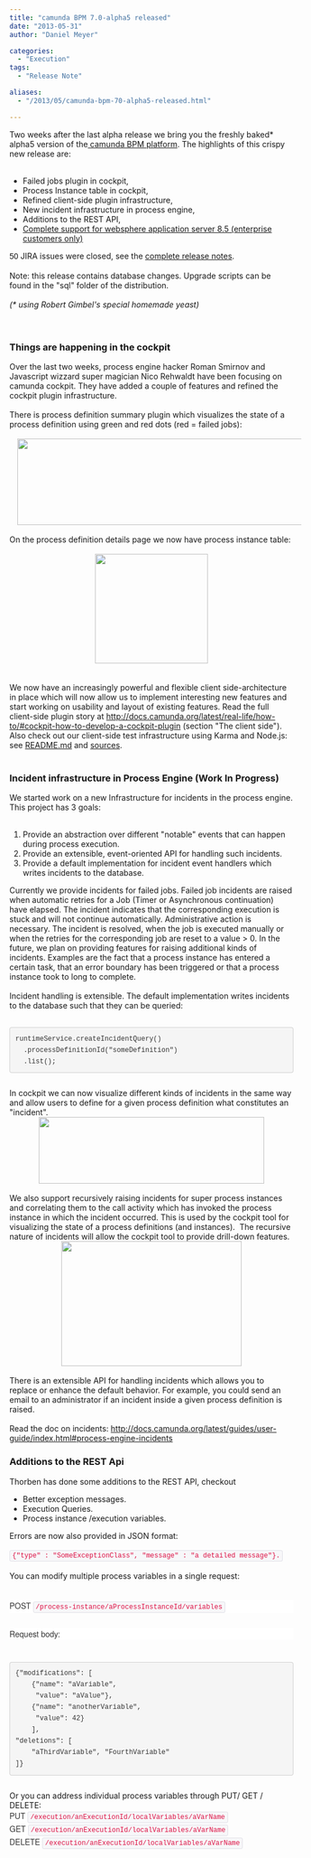 ```yaml
---
title: "camunda BPM 7.0-alpha5 released"
date: "2013-05-31"
author: "Daniel Meyer"

categories:
  - "Execution"
tags: 
  - "Release Note"

aliases:
  - "/2013/05/camunda-bpm-70-alpha5-released.html"

---
```


<div>
Two weeks after the last alpha release we bring you the freshly baked* alpha5 version of the<a href="http://www.camunda.org/download/"> camunda BPM platform</a>. The highlights of this crispy new release are:<br />
<br />
<ul>
<li>Failed jobs plugin in cockpit,</li>
<li>Process Instance table in cockpit,</li>
<li>Refined client-side plugin infrastructure,</li>
<li>New incident infrastructure in process engine,</li>
<li>Additions to the REST API,</li>
<li><a href="http://docs.camunda.org/guides/installation-guide/was/">Complete support for websphere application server 8.5 (enterprise customers only)</a></li>
</ul>
<div>
<span style="font-family: Arial, FreeSans, Helvetica, sans-serif;"><span style="font-size: 14px; line-height: 18px;">50</span></span> JIRA issues were closed, see the <a href="https://app.camunda.com/jira/secure/ReleaseNote.jspa?projectId=10230&amp;version=12892">complete release notes</a>.</div>
<div>
<br /></div>
<div>
Note: this release contains database changes. Upgrade scripts can be found in the "sql" folder of the distribution.</div>
<div>
<i><br /></i></div>
<div>
<i>(* using Robert Gimbel's special homemade yeast)</i><br />
<i></i><br />
<a name='more'></a><i><br /></i></div>
<h3>
Things are happening in the cockpit</h3>
<div>
Over the last two weeks, process engine hacker Roman Smirnov and Javascript wizzard super magician Nico Rehwaldt have been focusing on camunda cockpit. They have added a couple of features and refined the cockpit plugin infrastructure.&nbsp;</div>
<div>
<br /></div>
<div>
There is process definition summary plugin which visualizes the state of a process definition using green and red dots (red = failed jobs):</div>
<div>
<br /></div>
<div class="separator" style="clear: both; text-align: center;">
<a href="http://2.bp.blogspot.com/-Z-IkIG4UezQ/Uahw_XbmfEI/AAAAAAAAAII/PTfQNyACrKE/s1600/summary.png" imageanchor="1" style="margin-left: 1em; margin-right: 1em;"><img border="0" height="153" src="http://2.bp.blogspot.com/-Z-IkIG4UezQ/Uahw_XbmfEI/AAAAAAAAAII/PTfQNyACrKE/s640/summary.png" width="640" /></a></div>
<div>
<br /></div>
<div>
On the process definition details page we now have process instance table:</div>
<div>
<br /></div>
<div class="separator" style="clear: both; text-align: center;">
<a href="http://1.bp.blogspot.com/-D44PYSRGPUE/UahxfbfIoGI/AAAAAAAAAIQ/uHG-XzZz8rk/s1600/process-definition.png" imageanchor="1" style="margin-left: 1em; margin-right: 1em;"><img border="0" height="194" src="http://1.bp.blogspot.com/-D44PYSRGPUE/UahxfbfIoGI/AAAAAAAAAIQ/uHG-XzZz8rk/s200/process-definition.png" width="200" /></a></div>
<div>
<br /></div>
<div>
<br /></div>
<div>
We now have an increasingly powerful and flexible client side-architecture in place which will now allow us to implement interesting new features and start working on usability and layout of existing features. Read the full client-side plugin story at&nbsp;<a href="http://docs.camunda.org/latest/real-life/how-to/#cockpit-how-to-develop-a-cockpit-plugin">http://docs.camunda.org/latest/real-life/how-to/#cockpit-how-to-develop-a-cockpit-plugin</a>&nbsp;(section "The client side"). Also check out our client-side test infrastructure using Karma and Node.js: see <a href="https://github.com/camunda/camunda-bpm-platform/blob/master/README.md">README.md</a>&nbsp;and <a href="https://github.com/camunda/camunda-bpm-platform/tree/master/webapps/cockpit/cockpit-webapp/src/test/js">sources</a>.</div>
<div>
<br /></div>
<h3>
Incident infrastructure in Process Engine (Work In Progress)</h3>
<div>
We started work on a new Infrastructure for incidents in the process engine. This project has 3 goals:</div>
<div>
<br />
<ol>
<li>Provide an abstraction over different "notable" events that can happen during process execution.&nbsp;</li>
<li>Provide an extensible, event-oriented API for handling such incidents.</li>
<li>Provide a default implementation for incident event handlers which writes incidents to the database.</li>
</ol>
<div>
Currently we provide incidents for failed jobs. Failed job incidents are raised when automatic retries for a Job (Timer or Asynchronous continuation) have elapsed. The incident indicates that the corresponding execution is stuck and will not continue automatically. Administrative action is necessary. The incident is resolved, when the job is executed manually or when the retries for the corresponding job are reset to a value &gt; 0. In the future, we plan on providing features for raising additional kinds of incidents. Examples are the fact that a process instance has entered a certain task, that an error boundary has been triggered or that a process instance took to long to complete.&nbsp;</div>
<div>
<br /></div>
<div>
Incident handling is extensible. The default implementation writes incidents to the database such that they can be queried:</div>
<div>
<br /></div>
<div>
<pre style="background-color: whitesmoke; border-bottom-left-radius: 4px; border-bottom-right-radius: 4px; border-top-left-radius: 4px; border-top-right-radius: 4px; border: 1px solid rgba(0, 0, 0, 0.14902); color: #333333; font-family: Monaco, Menlo, Consolas, 'Courier New', monospace; font-size: 13px; line-height: 20px; margin-bottom: 10px; padding: 9.5px; white-space: pre-wrap; word-break: break-all; word-wrap: break-word;"><code style="background-color: transparent; border-bottom-left-radius: 3px; border-bottom-right-radius: 3px; border-top-left-radius: 3px; border-top-right-radius: 3px; border: 0px; color: inherit; font-family: Monaco, Menlo, Consolas, 'Courier New', monospace; font-size: 12px; padding: 0px;">runtimeService.createIncidentQuery()
  .processDefinitionId("someDefinition")
  .list();</code></pre>
</div>
<div>
<br /></div>
<div>
In cockpit we can now visualize different kinds of incidents in the same way and allow users to define for a given process definition what constitutes an "incident".</div>
<div class="separator" style="clear: both; text-align: center;">
<a href="http://2.bp.blogspot.com/-6RECUsxACQ4/Uah6lFBMzdI/AAAAAAAAAIw/HIuSf7wc7Y0/s1600/incidents.png" imageanchor="1" style="margin-left: 1em; margin-right: 1em; text-align: center;"><img border="0" height="118" src="http://2.bp.blogspot.com/-6RECUsxACQ4/Uah6lFBMzdI/AAAAAAAAAIw/HIuSf7wc7Y0/s400/incidents.png" width="400" /></a></div>
<div>
</div>
<div>
<br /></div>
<div>
We also support recursively raising incidents for super process instances and correlating them to the call activity which has invoked the process instance in which the incident occurred. This is used by the cockpit tool for visualizing the state of a process definitions (and instances). &nbsp;The recursive nature of incidents will allow the cockpit tool to provide drill-down features.</div>
<div class="separator" style="clear: both; text-align: center;">
<a href="http://2.bp.blogspot.com/-wBOg-yj-Fnc/Uah6auTNi8I/AAAAAAAAAIg/sxM1I6QG_70/s1600/drill-down.png" imageanchor="1" style="margin-left: 1em; margin-right: 1em;"><img border="0" height="221" src="http://2.bp.blogspot.com/-wBOg-yj-Fnc/Uah6auTNi8I/AAAAAAAAAIg/sxM1I6QG_70/s320/drill-down.png" width="320" /></a></div>
<div>
<br /></div>
</div>
<div>
There is an extensible API for handling incidents which allows you to replace or enhance the default behavior. For example, you could send an email to an administrator if an incident inside a given process definition is raised.</div>
<div>
<br /></div>
<div>
Read the doc on incidents:&nbsp;<a href="http://docs.camunda.org/latest/guides/user-guide/index.html#process-engine-incidents">http://docs.camunda.org/latest/guides/user-guide/index.html#process-engine-incidents</a></div>
<h3>
Additions to the REST Api</h3>
<div>
Thorben has done some additions to the REST API, checkout&nbsp;</div>
<div>
<ul>
<li>Better exception messages.</li>
<li>Execution Queries.</li>
<li>Process instance /execution variables.</li>
</ul>
<div>
Errors are now also provided in JSON format:</div>
</div>
<div>
<br /></div>
<div>
<code style="background-color: #f7f7f9; border-bottom-left-radius: 3px; border-bottom-right-radius: 3px; border-top-left-radius: 3px; border-top-right-radius: 3px; border: 1px solid rgb(225, 225, 232); color: #dd1144; font-family: Monaco, Menlo, Consolas, 'Courier New', monospace; font-size: 12px; line-height: 20px; padding: 2px 4px; white-space: nowrap;">{"type" : "SomeExceptionClass", "message" : "a detailed message"}.</code></div>
<div>
<br /></div>
<div>
You can modify multiple process variables in a single request:</div>
<div>
<br /></div>
<div>
<span class="ng-scope" style="background-color: white; color: #333333; font-family: 'Helvetica Neue', Helvetica, Arial, sans-serif; font-size: 14px; line-height: 20px;"></span><br />
<div class="ng-scope" style="background-color: white; color: #333333; font-family: 'Helvetica Neue', Helvetica, Arial, sans-serif; font-size: 14px; line-height: 20px; margin-bottom: 10px;">
POST&nbsp;<code style="background-color: #f7f7f9; border-bottom-left-radius: 3px; border-bottom-right-radius: 3px; border-top-left-radius: 3px; border-top-right-radius: 3px; border: 1px solid rgb(225, 225, 232); color: #dd1144; font-family: Monaco, Menlo, Consolas, 'Courier New', monospace; font-size: 12px; padding: 2px 4px; white-space: nowrap;">/process-instance/aProcessInstanceId/variables</code></div>
<span class="ng-scope" style="background-color: white; color: #333333; font-family: 'Helvetica Neue', Helvetica, Arial, sans-serif; font-size: 14px; line-height: 20px;"></span><br />
<div class="ng-scope" style="background-color: white; color: #333333; font-family: 'Helvetica Neue', Helvetica, Arial, sans-serif; font-size: 14px; line-height: 20px; margin-bottom: 10px;">
Request body:</div>
<span class="ng-scope" style="background-color: white; color: #333333; font-family: 'Helvetica Neue', Helvetica, Arial, sans-serif; font-size: 14px; line-height: 20px;"></span><br />
<pre class="ng-scope" style="background-color: whitesmoke; border-bottom-left-radius: 4px; border-bottom-right-radius: 4px; border-top-left-radius: 4px; border-top-right-radius: 4px; border: 1px solid rgba(0, 0, 0, 0.14902); color: #333333; font-family: Monaco, Menlo, Consolas, 'Courier New', monospace; font-size: 13px; line-height: 20px; margin-bottom: 10px; padding: 9.5px; white-space: pre-wrap; word-break: break-all; word-wrap: break-word;"><code style="background-color: transparent; border-bottom-left-radius: 3px; border-bottom-right-radius: 3px; border-top-left-radius: 3px; border-top-right-radius: 3px; border: 0px; color: inherit; font-family: Monaco, Menlo, Consolas, 'Courier New', monospace; font-size: 12px; padding: 0px;">{"modifications": [
    {"name": "aVariable",
     "value": "aValue"},
    {"name": "anotherVariable",
     "value": 42}
    ],
"deletions": [
    "aThirdVariable", "FourthVariable"
]}</code></pre>
</div>
<div>
<br /></div>
<div>
Or you can address individual process variables through PUT/ GET / DELETE:</div>
<div>
<span style="background-color: white; color: #333333; font-family: 'Helvetica Neue', Helvetica, Arial, sans-serif; font-size: 14px; line-height: 20px;">PUT&nbsp;</span><code style="background-color: #f7f7f9; border-bottom-left-radius: 3px; border-bottom-right-radius: 3px; border-top-left-radius: 3px; border-top-right-radius: 3px; border: 1px solid rgb(225, 225, 232); color: #dd1144; font-family: Monaco, Menlo, Consolas, 'Courier New', monospace; font-size: 12px; line-height: 20px; padding: 2px 4px; white-space: nowrap;">/execution/anExecutionId/localVariables/aVarName</code></div>
<div>
<span style="background-color: white; color: #333333; font-family: 'Helvetica Neue', Helvetica, Arial, sans-serif; font-size: 14px; line-height: 20px;">GET&nbsp;</span><code style="background-color: #f7f7f9; border-bottom-left-radius: 3px; border-bottom-right-radius: 3px; border-top-left-radius: 3px; border-top-right-radius: 3px; border: 1px solid rgb(225, 225, 232); color: #dd1144; font-family: Monaco, Menlo, Consolas, 'Courier New', monospace; font-size: 12px; line-height: 20px; padding: 2px 4px; white-space: nowrap;">/execution/anExecutionId/localVariables/aVarName</code></div>
<div>
<span style="background-color: white; color: #333333; font-family: 'Helvetica Neue', Helvetica, Arial, sans-serif; font-size: 14px; line-height: 20px;">DELETE&nbsp;</span><code style="background-color: #f7f7f9; border-bottom-left-radius: 3px; border-bottom-right-radius: 3px; border-top-left-radius: 3px; border-top-right-radius: 3px; border: 1px solid rgb(225, 225, 232); color: #dd1144; font-family: Monaco, Menlo, Consolas, 'Courier New', monospace; font-size: 12px; line-height: 20px; padding: 2px 4px; white-space: nowrap;">/execution/anExecutionId/localVariables/aVarName</code></div>
<div>
<br /></div>
<div>
<br /></div>
<div>
<br /></div>
</div>